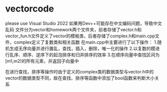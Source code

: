 # vectorcode
please use Visual Studio 2022
如果用Dev++可能存在中文编码问题，导致中文乱码
文件分为vector和homework两个文件夹，前者存储了vector.h和vector_fun.h文件定义了vector的模板类，后者存储了complex.h和main.cpp文件，complex定义了复数类和相关函数
在main.cpp中主要进行了以下操作：
  1.随机生成无序向量并进行置乱，查找，插入，删除，唯一化的操作
  2.以复数的模进行乱序、顺序、逆序下的起泡排序和归并排序的效率
  3.在顺序向量中查找区间为[m1,m2)的所有元素，并返回子向量中

在进行查找，排序等操作时由于定义的complex类的数据类型与vector.h中的vector的数据类型不同，故在查找、排序等函数中添加了bool函数来判断大小关系
